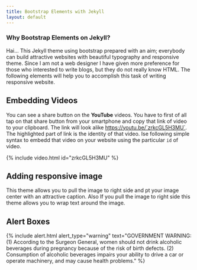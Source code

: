 ```yaml
---
title: Bootstrap Elements with Jekyll
layout: default
---
```


### Why Bootstrap Elements on Jekyll?
Hai... This Jekyll theme using bootstrap prepared with an aim; everybody can build attractive websites with beautiful typography and responsive theme. Since I am not a web designer I have given more preference for those who interested to write blogs, but they do not really know HTML. The following elements will help you to accomplish this task of writing responsive website.

## Embedding Videos
 You can see a share button on the **YouTube** videos. You have to first of all tap on that share button from your smartphone and copy that link of video to your clipboard. The link will look alike https://youtu.be/`zrkcGL5H3MU`. The highlighted part of link is the identity of that video. Ise following simple syntax to embedd that video on your website using the particular `id` of video.

{% include video.html id="zrkcGL5H3MU" %}

## Adding responsive image
 This theme allows you to pull the image to right side and pt your image center with an attractive caption. Also If you pull the image to right side this theme allows you to wrap text around the image.
 
## Alert Boxes

{% include alert.html alert_type="warning" text="GOVERNMENT WARNING: (1) According to the Surgeon General, women should not drink alcoholic beverages during pregnancy because of the risk of birth defects. (2) Consumption of alcoholic beverages impairs your ability to drive a car or operate machinery, and may cause health problems." %}
